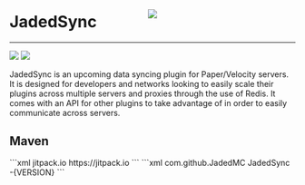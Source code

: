 <div align="center" style="margin-bottom: -10%">
    <img src="https://www.jadedmc.net/plugins/JadedSync/images/banner.png" />
</div>

<h1>JadedSync</h1>
<hr/>

<img src="https://img.shields.io/badge/PRs-welcome-brightgreen.svg?style=flat-square" /> <img src="https://img.shields.io/badge/license-MIT-blue.svg?style=flat-square" />


JadedSync is an upcoming data syncing plugin for Paper/Velocity servers. It is designed for developers and networks looking to easily scale their plugins across multiple servers and proxies through the use of Redis. It comes with an API for other plugins to take advantage of in order to easily communicate across servers.

<h2>Maven</h2>
```xml
<repositories>
		<repository>
		    <id>jitpack.io</id>
		    <url>https://jitpack.io</url>
		</repository>
	</repositories>
```
```xml
<dependency>
	    <groupId>com.github.JadedMC</groupId>
	    <artifactId>JadedSync</artifactId>
	    <version>-{VERSION}</version>
	</dependency>
```
